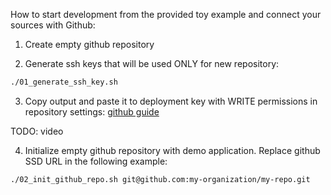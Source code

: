 How to start development from the provided toy example and connect your sources with Github:

1. Create empty github repository

2. Generate ssh keys that will be used ONLY for new repository:
```bash
./01_generate_ssh_key.sh
```

3. Copy output and paste it to deployment key with WRITE permissions in repository settings:
[github guide](https://docs.github.com/en/developers/overview/managing-deploy-keys#deploy-keys)

TODO: video

4. Initialize empty github repository with demo application. Replace github SSD URL in the following example:

```bash
./02_init_github_repo.sh git@github.com:my-organization/my-repo.git
```
